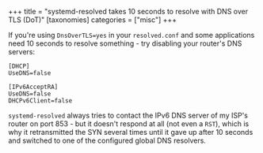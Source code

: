 +++
title = "systemd-resolved takes 10 seconds to resolve with DNS over TLS (DoT)"
[taxonomies]
categories = ["misc"]
+++

If you're using `DnsOverTLS=yes` in your `resolved.conf` and some applications need 10 seconds to resolve something - try disabling your router's DNS servers:

```
[DHCP]
UseDNS=false

[IPv6AcceptRA]
UseDNS=false
DHCPv6Client=false
```

`systemd-resolved` always tries to contact the IPv6 DNS server of my ISP's router on port 853 - but it doesn't respond at all (not even a `RST`), which is why it retransmitted the SYN several times until it gave up after 10 seconds and switched to one of the configured global DNS resolvers.

